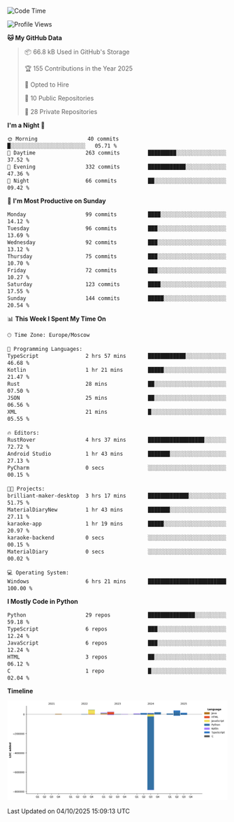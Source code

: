 <!--START_SECTION:waka-->
![Code Time](http://img.shields.io/badge/Code%20Time-830%20hrs%2030%20mins-blue)

![Profile Views](http://img.shields.io/badge/Profile%20Views-1-blue)

**🐱 My GitHub Data** 

> 📦 66.8 kB Used in GitHub's Storage 
 > 
> 🏆 155 Contributions in the Year 2025
 > 
> 💼 Opted to Hire
 > 
> 📜 10 Public Repositories 
 > 
> 🔑 28 Private Repositories 
 > 
**I'm a Night 🦉** 

```text
🌞 Morning                40 commits          █░░░░░░░░░░░░░░░░░░░░░░░░   05.71 % 
🌆 Daytime                263 commits         █████████░░░░░░░░░░░░░░░░   37.52 % 
🌃 Evening                332 commits         ████████████░░░░░░░░░░░░░   47.36 % 
🌙 Night                  66 commits          ██░░░░░░░░░░░░░░░░░░░░░░░   09.42 % 
```
📅 **I'm Most Productive on Sunday** 

```text
Monday                   99 commits          ████░░░░░░░░░░░░░░░░░░░░░   14.12 % 
Tuesday                  96 commits          ███░░░░░░░░░░░░░░░░░░░░░░   13.69 % 
Wednesday                92 commits          ███░░░░░░░░░░░░░░░░░░░░░░   13.12 % 
Thursday                 75 commits          ███░░░░░░░░░░░░░░░░░░░░░░   10.70 % 
Friday                   72 commits          ███░░░░░░░░░░░░░░░░░░░░░░   10.27 % 
Saturday                 123 commits         ████░░░░░░░░░░░░░░░░░░░░░   17.55 % 
Sunday                   144 commits         █████░░░░░░░░░░░░░░░░░░░░   20.54 % 
```


📊 **This Week I Spent My Time On** 

```text
🕑︎ Time Zone: Europe/Moscow

💬 Programming Languages: 
TypeScript               2 hrs 57 mins       ████████████░░░░░░░░░░░░░   46.68 % 
Kotlin                   1 hr 21 mins        █████░░░░░░░░░░░░░░░░░░░░   21.47 % 
Rust                     28 mins             ██░░░░░░░░░░░░░░░░░░░░░░░   07.50 % 
JSON                     25 mins             ██░░░░░░░░░░░░░░░░░░░░░░░   06.56 % 
XML                      21 mins             █░░░░░░░░░░░░░░░░░░░░░░░░   05.55 % 

🔥 Editors: 
RustRover                4 hrs 37 mins       ██████████████████░░░░░░░   72.72 % 
Android Studio           1 hr 43 mins        ███████░░░░░░░░░░░░░░░░░░   27.13 % 
PyCharm                  0 secs              ░░░░░░░░░░░░░░░░░░░░░░░░░   00.15 % 

🐱‍💻 Projects: 
brilliant-maker-desktop  3 hrs 17 mins       █████████████░░░░░░░░░░░░   51.75 % 
MaterialDiaryNew         1 hr 43 mins        ███████░░░░░░░░░░░░░░░░░░   27.11 % 
karaoke-app              1 hr 19 mins        █████░░░░░░░░░░░░░░░░░░░░   20.97 % 
karaoke-backend          0 secs              ░░░░░░░░░░░░░░░░░░░░░░░░░   00.15 % 
MaterialDiary            0 secs              ░░░░░░░░░░░░░░░░░░░░░░░░░   00.02 % 

💻 Operating System: 
Windows                  6 hrs 21 mins       █████████████████████████   100.00 % 
```

**I Mostly Code in Python** 

```text
Python                   29 repos            ███████████████░░░░░░░░░░   59.18 % 
TypeScript               6 repos             ███░░░░░░░░░░░░░░░░░░░░░░   12.24 % 
JavaScript               6 repos             ███░░░░░░░░░░░░░░░░░░░░░░   12.24 % 
HTML                     3 repos             ██░░░░░░░░░░░░░░░░░░░░░░░   06.12 % 
C                        1 repo              █░░░░░░░░░░░░░░░░░░░░░░░░   02.04 % 
```



**Timeline**

![Lines of Code chart](https://raw.githubusercontent.com/adlemx/adlemx/main/assets/bar_graph.png)


 Last Updated on 04/10/2025 15:09:13 UTC
<!--END_SECTION:waka-->
